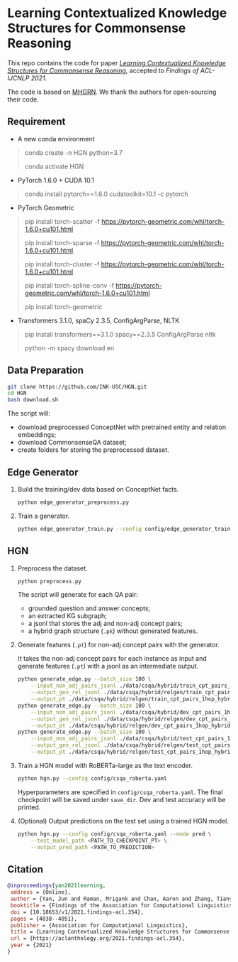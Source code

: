 # Learning Contextualized Knowledge Structures for Commonsense Reasoning

This repo contains the code for paper [*Learning Contextualized Knowledge Structures for Commonsense Reasoning*](https://arxiv.org/abs/2010.12873), accepted to *Findings of ACL-IJCNLP 2021*.

The code is based on [MHGRN](https://github.com/INK-USC/MHGRN/). We thank the authors for open-sourcing their code.

## Requirement

- A new conda environment

> conda create -n HGN python=3.7
>
> conda activate HGN

- PyTorch 1.6.0 + CUDA 10.1

> conda install pytorch==1.6.0 cudatoolkit=10.1 -c pytorch

- PyTorch Geometric

> pip install torch-scatter -f https://pytorch-geometric.com/whl/torch-1.6.0+cu101.html
>
> pip install torch-sparse -f https://pytorch-geometric.com/whl/torch-1.6.0+cu101.html
>
> pip install torch-cluster -f https://pytorch-geometric.com/whl/torch-1.6.0+cu101.html
>
> pip install torch-spline-conv -f https://pytorch-geometric.com/whl/torch-1.6.0+cu101.html
>
> pip install torch-geometric

- Transformers 3.1.0, spaCy 2.3.5, ConfigArgParse, NLTK

> pip install transformers==3.1.0 spacy==2.3.5 ConfigArgParse nltk 
> 
> python -m spacy download en


## Data Preparation

```bash
git clone https://github.com/INK-USC/HGN.git
cd HGN
bash download.sh
```

The script will:
- download preprocessed ConceptNet with pretrained entity and relation embeddings;
- download CommonsenseQA dataset;
- create folders for storing the preprocessed dataset.

## Edge Generator

1. Build the training/dev data based on ConceptNet facts.

    ```bash
    python edge_generator_preprocess.py
    ```

2. Train a generator.

    ```bash
    python edge_generator_train.py --config config/edge_generator_train.yaml
    ```
   
## HGN

1. Preprocess the dataset.

    ```bash
    python preprocess.py
    ```
   
    The script will generate for each QA pair:
    - grounded question and answer concepts;
    - an extracted KG subgraph;
    - a jsonl that stores the adj and non-adj concept pairs;
    - a hybrid graph structure (`.pk`) without generated features.
  
2. Generate features (`.pt`) for non-adj concept pairs with the generator.

    It takes the non-adj concept pairs for each instance as input and generate features (`.pt`) with a jsonl as an intermediate output.

    ```bash
    python generate_edge.py --batch_size 100 \
        --input_non_adj_pairs_jsonl ./data/csqa/hybrid/train_cpt_pairs_1hop_hybrid.jsonl \
        --output_gen_rel_jsonl ./data/csqa/hybrid/relgen/train_cpt_pairs_1hop_hybrid.gen.jsonl \
        --output_pt ./data/csqa/hybrid/relgen/train_cpt_pairs_1hop_hybrid.jsonl.pt
    python generate_edge.py --batch_size 100 \
        --input_non_adj_pairs_jsonl ./data/csqa/hybrid/dev_cpt_pairs_1hop_hybrid.jsonl \
        --output_gen_rel_jsonl ./data/csqa/hybrid/relgen/dev_cpt_pairs_1hop_hybrid.gen.jsonl \
        --output_pt ./data/csqa/hybrid/relgen/dev_cpt_pairs_1hop_hybrid.jsonl.pt
    python generate_edge.py --batch_size 100 \
        --input_non_adj_pairs_jsonl ./data/csqa/hybrid/test_cpt_pairs_1hop_hybrid.jsonl \
        --output_gen_rel_jsonl ./data/csqa/hybrid/relgen/test_cpt_pairs_1hop_hybrid.gen.jsonl \
        --output_pt ./data/csqa/hybrid/relgen/test_cpt_pairs_1hop_hybrid.jsonl.pt
    ```

3. Train a HGN model with RoBERTa-large as the text encoder.

    ```bash
    python hgn.py --config config/csqa_roberta.yaml
    ```
    
    Hyperparameters are specified in `config/csqa_roberta.yaml`. The final checkpoint will be saved under `save_dir`. Dev and test accuracy will be printed.

4. (Optional) Output predictions on the test set using a trained HGN model.

    ```bash
    python hgn.py --config config/csqa_roberta.yaml --mode pred \
        --test_model_path <PATH_TO_CHECKPOINT_PT> \
        --output_pred_path <PATH_TO_PREDICTION>
    ```

## Citation

```bibtex
@inproceedings{yan2021learning,
 address = {Online},
 author = {Yan, Jun and Raman, Mrigank and Chan, Aaron and Zhang, Tianyu and Rossi, Ryan  and Zhao, Handong and Kim, Sungchul and Lipka, Nedim and Ren, Xiang},
 booktitle = {Findings of the Association for Computational Linguistics: ACL-IJCNLP 2021},
 doi = {10.18653/v1/2021.findings-acl.354},
 pages = {4038--4051},
 publisher = {Association for Computational Linguistics},
 title = {Learning Contextualized Knowledge Structures for Commonsense Reasoning},
 url = {https://aclanthology.org/2021.findings-acl.354},
 year = {2021}
}
```